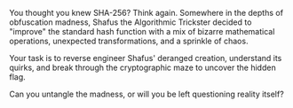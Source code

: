 You thought you knew SHA-256? Think again. Somewhere in the depths of obfuscation madness, Shafus the Algorithmic Trickster decided to "improve" the standard hash function with a mix of bizarre mathematical operations, unexpected transformations, and a sprinkle of chaos.

Your task is to reverse engineer Shafus' deranged creation, understand its quirks, and break through the cryptographic maze to uncover the hidden flag.

Can you untangle the madness, or will you be left questioning reality itself?
